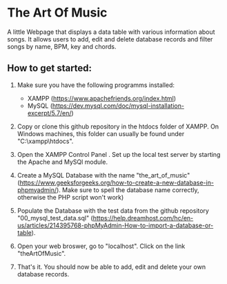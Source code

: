 # The Art Of Music

A little Webpage that displays a data table with various information about songs. It allows users to add, edit and delete database records and filter songs by name, BPM, key and chords. 

## How to get started:
1. Make sure you have the following programms installed:
    * XAMPP (https://www.apachefriends.org/index.html)
    * MySQL (https://dev.mysql.com/doc/mysql-installation-excerpt/5.7/en/)

2. Copy or clone this github repository in the htdocs folder of XAMPP. On Windows machines, this folder can usually be found under "C:\xampp\htdocs". 
3. Open the XAMPP Control Panel . Set up the local test server by starting the Apache and MySQl module. 
4. Create a MySQL Database with the name "the_art_of_music" (https://www.geeksforgeeks.org/how-to-create-a-new-database-in-phpmyadmin/). Make sure to spell the database name correctly, otherwise the PHP script won't work)
5. Populate the Database with the test data from the github repository "00_mysql_test_data.sql" (https://help.dreamhost.com/hc/en-us/articles/214395768-phpMyAdmin-How-to-import-a-database-or-table). 
6. Open your web broswer, go to "localhost". Click on the link "theArtOfMusic".
7. That's it. You should now be able to add, edit and delete your own database records. 

